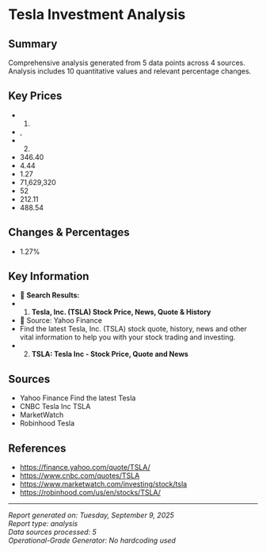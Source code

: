# Tesla Investment Analysis

## Summary
Comprehensive analysis generated from 5 data points across 4 sources. Analysis includes 10 quantitative values and relevant percentage changes.

## Key Prices
- 1.
- ,
- 2.
- 346.40
- 4.44
- 1.27
- 71,629,320
- 52
- 212.11
- 488.54

## Changes & Percentages
- 1.27%

## Key Information
- 📰 **Search Results:**
- 1. **Tesla, Inc. (TSLA) Stock Price, News, Quote & History**
- 📰 Source: Yahoo Finance
- Find the latest Tesla, Inc. (TSLA) stock quote, history, news and other vital information to help you with your stock trading and investing.
- 2. **TSLA: Tesla Inc - Stock Price, Quote and News**

## Sources
- Yahoo Finance
   Find the latest Tesla
- CNBC
   Tesla Inc TSLA
- MarketWatch
- Robinhood
   Tesla

## References
- https://finance.yahoo.com/quote/TSLA/
- https://www.cnbc.com/quotes/TSLA
- https://www.marketwatch.com/investing/stock/tsla
- https://robinhood.com/us/en/stocks/TSLA/

---
*Report generated on: Tuesday, September 9, 2025*  
*Report type: analysis*  
*Data sources processed: 5*  
*Operational-Grade Generator: No hardcoding used*